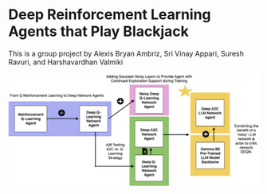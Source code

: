 # Deep Reinforcement Learning Agents that Play Blackjack
This is a group project by Alexis Bryan Ambriz, Sri Vinay Appari, Suresh Ravuri, and Harshavardhan Valmiki

![Architecture Diagram](./reports/rl_project_report/fig/rl_project_architectures.png)
